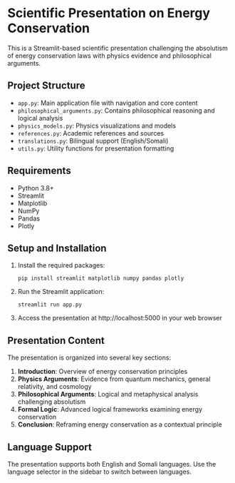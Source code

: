 # Scientific Presentation on Energy Conservation

This is a Streamlit-based scientific presentation challenging the absolutism of energy conservation laws with physics evidence and philosophical arguments.

## Project Structure

- `app.py`: Main application file with navigation and core content
- `philosophical_arguments.py`: Contains philosophical reasoning and logical analysis
- `physics_models.py`: Physics visualizations and models
- `references.py`: Academic references and sources
- `translations.py`: Bilingual support (English/Somali) 
- `utils.py`: Utility functions for presentation formatting

## Requirements

- Python 3.8+
- Streamlit
- Matplotlib
- NumPy
- Pandas
- Plotly

## Setup and Installation

1. Install the required packages:
   ```
   pip install streamlit matplotlib numpy pandas plotly
   ```

2. Run the Streamlit application:
   ```
   streamlit run app.py
   ```

3. Access the presentation at http://localhost:5000 in your web browser

## Presentation Content

The presentation is organized into several key sections:

1. **Introduction**: Overview of energy conservation principles
2. **Physics Arguments**: Evidence from quantum mechanics, general relativity, and cosmology
3. **Philosophical Arguments**: Logical and metaphysical analysis challenging absolutism
4. **Formal Logic**: Advanced logical frameworks examining energy conservation
5. **Conclusion**: Reframing energy conservation as a contextual principle

## Language Support

The presentation supports both English and Somali languages. Use the language selector in the sidebar to switch between languages.